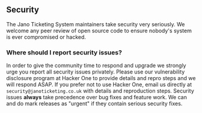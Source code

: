 ## Security

The Jano Ticketing System maintainers take security very seriously. We welcome any peer review of open source code to
 ensure nobody's system is ever compromised or hacked.

### Where should I report security issues?

In order to give the community time to respond and upgrade we strongly urge you report all security issues privately.
 Please use our vulnerability disclosure program at Hacker One to provide details and repro steps and we will respond
  ASAP. If you prefer not to use Hacker One, email us directly at `security@janoticketing.co.uk` with details and 
  reproduction steps. Security issues **always** take precedence over bug fixes and feature work. We can and do mark releases as "urgent" if they contain serious security fixes.
